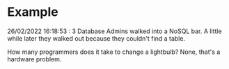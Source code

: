# Example

<!-- replace-with-date starts -->
26/02/2022 16:18:53 : 3 Database Admins walked into a NoSQL bar. A little while later they walked out because they couldn't find a table.
<!-- replace-with-date ends -->

<!-- replace-with-joke starts -->
How many programmers does it take to change a lightbulb? None, that's a hardware problem.
<!-- replace-with-joke ends -->